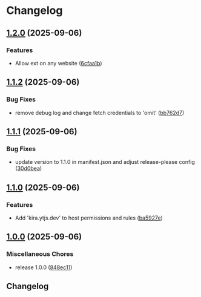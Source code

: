 # Changelog

## [1.2.0](https://github.com/LuanRT/ytc-bridge/compare/ytc-bridge-v1.1.2...ytc-bridge-v1.2.0) (2025-09-06)


### Features

* Allow ext on any website ([6cfaa1b](https://github.com/LuanRT/ytc-bridge/commit/6cfaa1b777b28ada77a99490dc82b7256c61283b))

## [1.1.2](https://github.com/LuanRT/ytc-bridge/compare/ytc-bridge-v1.1.1...ytc-bridge-v1.1.2) (2025-09-06)


### Bug Fixes

* remove debug log and change fetch credentials to 'omit' ([bb762d7](https://github.com/LuanRT/ytc-bridge/commit/bb762d730b2d094374aa03526ec663c3f94cb277))

## [1.1.1](https://github.com/LuanRT/ytc-bridge/compare/ytc-bridge-v1.1.0...ytc-bridge-v1.1.1) (2025-09-06)


### Bug Fixes

* update version to 1.1.0 in manifest.json and adjust release-please config ([30d0bea](https://github.com/LuanRT/ytc-bridge/commit/30d0bea5694a648e7b7bbbf5a280fe27da6b0889))

## [1.1.0](https://github.com/LuanRT/ytc-bridge/compare/ytc-bridge-v1.0.0...ytc-bridge-v1.1.0) (2025-09-06)


### Features

* Add 'kira.ytjs.dev' to host permissions and rules ([ba5927e](https://github.com/LuanRT/ytc-bridge/commit/ba5927efc45aa56ae5b46d3f7330dbdf242eae14))

## [1.0.0](https://github.com/LuanRT/ytc-bridge/compare/ytc-bridge-v1.0.0...ytc-bridge-v1.0.0) (2025-09-06)


### Miscellaneous Chores

* release 1.0.0 ([848ec11](https://github.com/LuanRT/ytc-bridge/commit/848ec1118cd428a55d162e38480d5ec7b1017c18))

## Changelog
